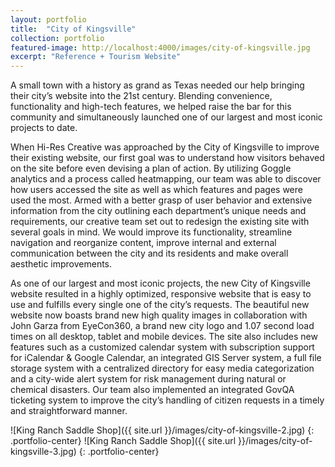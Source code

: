 ```yaml
---
layout: portfolio
title:  "City of Kingsville"
collection: portfolio
featured-image: http://localhost:4000/images/city-of-kingsville.jpg
excerpt: "Reference + Tourism Website"
---
```


A small town with a history as grand as Texas needed our help bringing their city’s website into the 21st century. Blending convenience, functionality and high-tech features, we helped raise the bar for this community and simultaneously launched one of our largest and most iconic projects to date.

When Hi-Res Creative was approached by the City of Kingsville to improve their existing website, our first goal was to understand how visitors behaved on the site before even devising a plan of action. By utilizing Goggle analytics and a process called heatmapping, our team was able to discover how users accessed the site as well as which features and pages were used the most. Armed with a better grasp of user behavior and extensive information from the city outlining each department’s unique needs and requirements, our creative team set out to redesign the existing site with several goals in mind. We would improve its functionality, streamline navigation and reorganize content, improve internal and external communication between the city and its residents and make overall aesthetic improvements.

As one of our largest and most iconic projects, the new City of Kingsville website resulted in a highly optimized, responsive website that is easy to use and fulfills every single one of the city’s requests. The beautiful new website now boasts brand new high quality images in collaboration with John Garza from EyeCon360, a brand new city logo and 1.07 second load times on all desktop, tablet and mobile devices. The site also includes new features such as a customized calendar system with subscription support for iCalendar & Google Calendar, an integrated GIS Server system, a full file storage system with a centralized directory for easy media categorization and a city-wide alert system for risk management during natural or chemical disasters. Our team also implemented an integrated GovQA ticketing system to improve the city’s handling of citizen requests in a timely and straightforward manner.

![King Ranch Saddle Shop]({{ site.url }}/images/city-of-kingsville-2.jpg)
{: .portfolio-center}
![King Ranch Saddle Shop]({{ site.url }}/images/city-of-kingsville-3.jpg)
{: .portfolio-center}
